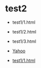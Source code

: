 test2
=====

- test1/1.html
- test1/2.html
- test1/3.html

- [Yahoo](https://yahoo.co.jp/)
- [test1/1.html](test1/1.html)
